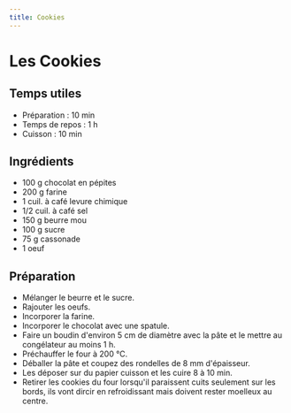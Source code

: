 ```yaml
---
title: Cookies
---
```


# Les Cookies

## Temps utiles

- Préparation : 10 min
- Temps de repos : 1 h
- Cuisson : 10 min

## Ingrédients

- 100 g chocolat en pépites
- 200 g farine
- 1 cuil. à café levure chimique
- 1/2 cuil. à café sel
- 150 g beurre mou
- 100 g sucre
- 75 g cassonade
- 1 oeuf

## Préparation

- Mélanger le beurre et le sucre.
- Rajouter les oeufs.
- Incorporer la farine.
- Incorporer le chocolat avec une spatule.
- Faire un boudin d'environ 5 cm de diamètre avec la pâte et le mettre au congélateur au moins 1 h.
- Préchauffer le four à 200 °C.
- Déballer la pâte et coupez des rondelles de 8 mm d'épaisseur.
- Les déposer sur du papier cuisson et les cuire 8 à 10 min.
- Retirer les cookies du four lorsqu'il paraissent cuits seulement sur les bords, ils vont dircir en refroidissant mais doivent rester moelleux au centre.
